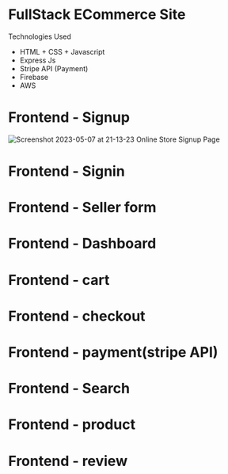 
# FullStack ECommerce Site 

Technologies Used
* HTML + CSS + Javascript
* Express Js
* Stripe API (Payment)
* Firebase
* AWS

# Frontend - Signup
![Screenshot 2023-05-07 at 21-13-23 Online Store Signup Page](https://user-images.githubusercontent.com/73990998/236687887-494fd2a1-3451-4599-b158-f6167dd6e2a4.png)


# Frontend - Signin
# Frontend - Seller form
# Frontend - Dashboard
# Frontend - cart
# Frontend - checkout
# Frontend - payment(stripe API)
# Frontend - Search
# Frontend - product
# Frontend - review




